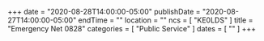 +++
date = "2020-08-28T14:00:00-05:00"
publishDate = "2020-08-27T14:00:00-05:00"
endTime = ""
location = ""
ncs = [ "KE0LDS" ]
title = "Emergency Net 0828"
categories = [ "Public Service" ]
dates = [ "" ]
+++
